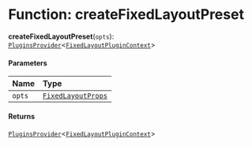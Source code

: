 # Function: createFixedLayoutPreset

**createFixedLayoutPreset**(`opts`): [`PluginsProvider`](/en/auto-docs/fixed-layout-editor/interfaces/PluginsProvider.md)<[`FixedLayoutPluginContext`](/en/auto-docs/fixed-layout-editor/variables/FixedLayoutPluginContext-1.md)>

#### Parameters

| Name | Type |
| :------ | :------ |
| `opts` | [`FixedLayoutProps`](/en/auto-docs/fixed-layout-editor/interfaces/FixedLayoutProps-1.md) |

#### Returns

[`PluginsProvider`](/en/auto-docs/fixed-layout-editor/interfaces/PluginsProvider.md)<[`FixedLayoutPluginContext`](/en/auto-docs/fixed-layout-editor/variables/FixedLayoutPluginContext-1.md)>

